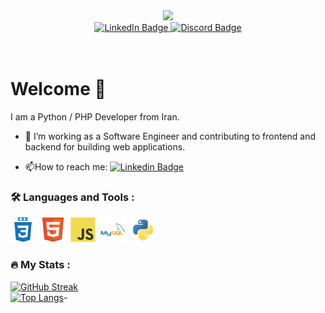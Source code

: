 <div id="header" align="center">
<img src="https://pne-team.ir/nima/globals-icon.png" width="100"/>

<div id="badges">
  <a href="https://www.linkedin.com/in/nima-ebrahimi-a07a02279/">
    <img src="https://img.shields.io/badge/LinkedIn-blue?style=for-the-badge&logo=linkedin&logoColor=white" alt="LinkedIn Badge"/>
  </a>
  <a href="https://discord.gg/q8JjrbJ76s">
    <img src="https://img.shields.io/badge/Discord-grey?style=for-the-badge&logo=discord" alt="Discord Badge"/>
  </a>

</div>

<br>
<img src="https://komarev.com/ghpvc/?username=pne-team&style=flat-square&color=blue" alt=""/>

</div>

# Welcome 👋

I am a Python / PHP Developer from Iran.

- :telescope: I’m working as a Software Engineer and contributing to frontend and backend for building web applications.
  
- :mailbox:How to reach me: [![Linkedin Badge](https://img.shields.io/badge/-kakbar-blue?style=flat&logo=Linkedin&logoColor=white)](your-linkedin-url)
  
### :hammer_and_wrench: Languages and Tools :
<div>
  <img src="https://github.com/devicons/devicon/blob/master/icons/css3/css3-plain-wordmark.svg"  title="CSS3" alt="CSS" width="40" height="40"/>&nbsp;
  <img src="https://github.com/devicons/devicon/blob/master/icons/html5/html5-original.svg" title="HTML5" alt="HTML" width="40" height="40"/>&nbsp;
  <img src="https://github.com/devicons/devicon/blob/master/icons/javascript/javascript-original.svg" title="JavaScript" alt="JavaScript" width="40" height="40"/>&nbsp;
  <img src="https://github.com/devicons/devicon/blob/master/icons/mysql/mysql-original-wordmark.svg" title="MySQL"  alt="MySQL" width="40" height="40"/>&nbsp;
  <img src="https://raw.githubusercontent.com/devicons/devicon/1119b9f84c0290e0f0b38982099a2bd027a48bf1/icons/python/python-original.svg" title="Python" alt="Python" width="40" height="40"/>&nbsp;
</div>

### :fire: My Stats :
[![GitHub Streak](http://github-readme-streak-stats.herokuapp.com?user=pne-team&theme=dark&background=000000)](https://git.io/streak-stats)
<br>
[![Top Langs](https://github-readme-stats.vercel.app/api/top-langs/?username=pne-team&layout=compact&theme=vision-friendly-dark)](https://github.com/anuraghazra/github-readme-stats)-
